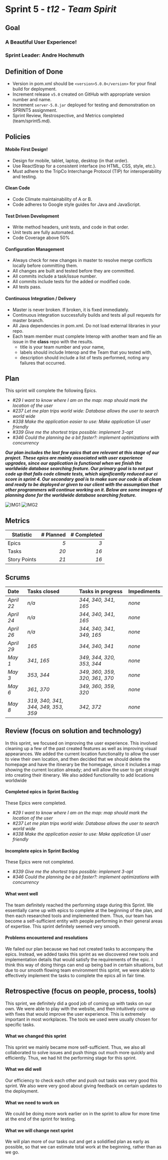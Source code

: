 # Sprint 5 - *t12* - *Team Spirit*

## Goal

### A Beautiful User Experience!
### Sprint Leader: Andre Hochmuth

## Definition of Done

* Version in pom.xml should be `<version>5.0.0</version>` for your final build for deployment.
* Increment release `v5.0` created on GitHub with appropriate version number and name.
* Increment `server-5.0.jar` deployed for testing and demonstration on SPRINT5 assignment.
* Sprint Review, Restrospective, and Metrics completed (team/sprint5.md).


## Policies

#### Mobile First Design!
* Design for mobile, tablet, laptop, desktop (in that order).
* Use ReactStrap for a consistent interface (no HTML, CSS, style, etc.).
* Must adhere to the TripCo Interchange Protocol (TIP) for interoperability and testing.
#### Clean Code
* Code Climate maintainability of A or B.
* Code adheres to Google style guides for Java and JavaScript.
#### Test Driven Development
* Write method headers, unit tests, and code in that order.
* Unit tests are fully automated.
* Code Coverage above 50%
#### Configuration Management
* Always check for new changes in master to resolve merge conflicts locally before committing them.
* All changes are built and tested before they are committed.
* All commits include a task/issue number.
* All commits include tests for the added or modified code.
* All tests pass.
#### Continuous Integration / Delivery 
* Master is never broken.  If broken, it is fixed immediately.
* Continuous integration successfully builds and tests all pull requests for master branch.
* All Java dependencies in pom.xml.  Do not load external libraries in your repo. 
* Each team member must complete Interop with another team and file an issue in the **class** repo with the results.
  * title is your team number and your name, 
  * labels should include Interop and the Team that you tested with, 
  * description should include a list of tests performed, noting any failures that occurred.


## Plan

This sprint will complete the following Epics.

* *#29 I want to know where I am on the map: map should mark the location of the user*
* *#237 Let me plan trips world wide: Database allows the user to search world wide*
* *#338 Make the application easier to use: Make application UI user friendly*
* *#339 Give me the shortest trips possible: implement 3-opt*
* *#346 Could the planning be a bit faster?: implement optimizations with concurrency*

***Our plan includes the last few epics that are relevant at this stage of our project. These epics are mainly associated with user experience upgrades, since our application is functional when we finish the worldwide database searching feature. 
Our primary goal is to not put code up that fails code climate tests, which significantly reduced our ci score in sprint 4. Our secondary goal is to make sure our code is all clean and ready to be deployed or given to our client with the assumption that other programmers will continue working on it. Below are some images of planning done for the worldwide database searching feature.***

![IMG1](https://github.com/csucs314s19/t12/raw/master/team/Sprint5_Image1.png)
![IMG2](https://github.com/csucs314s19/t12/raw/master/team/Sprint5_Image2.png)

## Metrics

| Statistic | # Planned | # Completed |
| --- | ---: | ---: |
| Epics | *5* | *3* |
| Tasks |  *20*   | *16* | 
| Story Points |  *21*  | *16* | 


## Scrums

| Date | Tasks closed  | Tasks in progress | Impediments |
| :--- | :--- | :--- | :--- |
| *April 22* | *n/a* | *344, 340, 341, 165* | *none* |
| *April 24* | *n/a* | *344, 340, 341, 165* | *none* | 
| *April 26* | *n/a* | *344, 340, 341, 349, 165* | *none* |
| *April 29* | *165* | *344, 340, 341* | *none* |
| *May 1* | *341, 165* | *349, 344, 320, 353, 344* | *none* |
| *May 3* | *353, 344* | *349, 360, 359, 320, 361, 370* | *none* |
| *May 6* | *361, 370* | *349, 360, 359, 320* | *none* |
| *May 8* | *319, 340, 341, 344, 349, 353, 359* | *342, 372* | *none* |


## Review (focus on solution and technology)

In this sprint, we focused on improving the user experience. This involved cleaning up a few of the past created features as well as improving visual appearances. We added the current location functionality to allow the user to view their own location, and then decided that we should delete the homepage and have the itinerary be the homepage, since it includes a map showing the current location already; and will allow the user to get straight into creating their itinerary. We also added functionality to add locations worldwide

#### Completed epics in Sprint Backlog 

These Epics were completed.

* *#29 I want to know where I am on the map: map should mark the location of the user*
* *#237 Let me plan trips world wide: Database allows the user to search world wide*
* *#338 Make the application easier to use: Make application UI user friendly*

#### Incomplete epics in Sprint Backlog 

These Epics were not completed.

* *#339 Give me the shortest trips possible: implement 3-opt*
* *#346 Could the planning be a bit faster?: implement optimizations with concurrency*

#### What went well

The team definitely reached the performing stage during this Sprint. We essentially came up with epics to complete at the beginning of the plan, and then each researched tools and implemented them. Thus, our team has become a self-sufficient entity with people performing in their general areas of expertise. This sprint definitely seemed very smooth.

#### Problems encountered and resolutions

We failed our plan because we had not created tasks to accompany the epics. Instead, we added tasks this sprint as we discovered new tools and implementation details that would satisfy the requirements of the epic. I think this way of doing things can end up being bad in certain situations, but due to our smooth flowing team environment this sprint, we were able to effectively implement the tasks to complete the epics all in fair time. 


## Retrospective (focus on people, process, tools)

This sprint, we definitely did a good job of coming up with tasks on our own. We were able to play with the website, and then intuitively come up with fixes that would improve the user experience. This is extremely important in most workplaces. The tools we used were usually chosen for specific tasks.

#### What we changed this sprint

This sprint we mainly became more self-sufficient. Thus, we also all collaborated to solve issues and push things out much more quickly and efficiently. Thus, we had hit the performing stage for this sprint.

#### What we did well

Our efficiency to check each other and push out tasks was very good this sprint. We also were very good about giving feedback on certain updates to the deployment. 

#### What we need to work on

We could be doing more work earlier on in the sprint to allow for more time at the end of the sprint for testing. 

#### What we will change next sprint 

We will plan more of our tasks out and get a solidified plan as early as possible, so that we can estimate total work at the beginning, rather than as we go.
